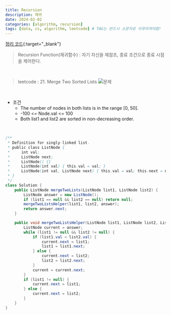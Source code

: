 ```yaml
---
title: Recursion
description: 재귀
date: 2024-02-02
categories: [algorithm, recursion]
tags: [data, cs, algorithm, leetcode] # TAG는 반드시 소문자로 이루어져야함!
---
```


[정리 코드](https://github.com/AngryPig123/datasutructure/tree/recursion-leetcode){:target="\_blank"}

> Recursion Function(재귀함수) : 자기 자신을 재참조, 종료 조건으로 종료 시점을 제어한다. <br>

<br>

> leetcode : 21. Merge Two Sorted Lists
![문제](https://github.com/AngryPig123/angrypig123.github.io/assets/86225268/ec92f567-e485-480e-9651-b92bced1410b "21번 문제")

<br>

- 조건
  -  The number of nodes in both lists is in the range [0, 50]. <br>
  -  -100 <= Node.val <= 100 <br>
  -  Both list1 and list2 are sorted in non-decreasing order. <br>

<br>

```java
/**
 * Definition for singly-linked list.
 * public class ListNode {
 *     int val;
 *     ListNode next;
 *     ListNode() {}
 *     ListNode(int val) { this.val = val; }
 *     ListNode(int val, ListNode next) { this.val = val; this.next = next; }
 * }
 */
class Solution {
    public ListNode mergeTwoLists(ListNode list1, ListNode list2) {
        ListNode answer = new ListNode();
        if (list1 == null && list2 == null) return null;
        mergeTwoListsHelper(list1, list2, answer);
        return answer.next;
    }

    public void mergeTwoListsHelper(ListNode list1, ListNode list2, ListNode answer) {
        ListNode current = answer;
        while (list1 != null && list2 != null) {
            if (list1.val < list2.val) {
                current.next = list1;
                list1 = list1.next;
            } else {
                current.next = list2;
                list2 = list2.next;
            }
            current = current.next;
        }
        if (list1 != null) {
            current.next = list1;
        } else {
            current.next = list2;
        }
    }
}
```

<br><br>

